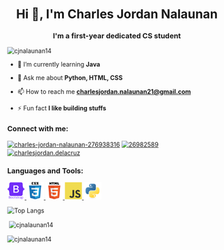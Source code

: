 <h1 align="center">Hi 👋, I'm Charles Jordan Nalaunan</h1>
<h3 align="center">I'm a first-year dedicated CS student</h3>

<p align="left"> <img src="https://komarev.com/ghpvc/?username=cjnalaunan14&label=Profile%20views&color=0e75b6&style=flat" alt="cjnalaunan14" /> </p>

- 🌱 I’m currently learning **Java**

- 💬 Ask me about **Python, HTML, CSS**

- 📫 How to reach me **charlesjordan.nalaunan21@gmail.com**

- ⚡ Fun fact **I like building stuffs**

<h3 align="left">Connect with me:</h3>
<p align="left">
<a href="https://linkedin.com/in/charles-jordan-nalaunan-276938316" target="blank"><img align="center" src="https://raw.githubusercontent.com/rahuldkjain/github-profile-readme-generator/master/src/images/icons/Social/linked-in-alt.svg" alt="charles-jordan-nalaunan-276938316" height="30" width="40" /></a>
<a href="https://stackoverflow.com/users/26982589" target="blank"><img align="center" src="https://raw.githubusercontent.com/rahuldkjain/github-profile-readme-generator/master/src/images/icons/Social/stack-overflow.svg" alt="26982589" height="30" width="40" /></a>
<a href="https://fb.com/charlesjordan.delacruz" target="blank"><img align="center" src="https://raw.githubusercontent.com/rahuldkjain/github-profile-readme-generator/master/src/images/icons/Social/facebook.svg" alt="charlesjordan.delacruz" height="30" width="40" /></a>
</p>

<h3 align="left">Languages and Tools:</h3>
<p align="left"> <a href="https://getbootstrap.com" target="_blank" rel="noreferrer"> <img src="https://raw.githubusercontent.com/devicons/devicon/master/icons/bootstrap/bootstrap-plain-wordmark.svg" alt="bootstrap" width="40" height="40"/> </a> <a href="https://www.w3schools.com/css/" target="_blank" rel="noreferrer"> <img src="https://raw.githubusercontent.com/devicons/devicon/master/icons/css3/css3-original-wordmark.svg" alt="css3" width="40" height="40"/> </a> <a href="https://www.w3.org/html/" target="_blank" rel="noreferrer"> <img src="https://raw.githubusercontent.com/devicons/devicon/master/icons/html5/html5-original-wordmark.svg" alt="html5" width="40" height="40"/> </a> <a href="https://developer.mozilla.org/en-US/docs/Web/JavaScript" target="_blank" rel="noreferrer"> <img src="https://raw.githubusercontent.com/devicons/devicon/master/icons/javascript/javascript-original.svg" alt="javascript" width="40" height="40"/> </a> <a href="https://www.python.org" target="_blank" rel="noreferrer"> <img src="https://raw.githubusercontent.com/devicons/devicon/master/icons/python/python-original.svg" alt="python" width="40" height="40"/> </a> </p>

![Top Langs](https://github-readme-stats.vercel.app/api/top-langs/?username=cjnalaunan14&layout=compact)

<p>&nbsp;<img align="center" src="https://github-readme-stats.vercel.app/api?username=cjnalaunan14&show_icons=true&locale=en" alt="cjnalaunan14" /></p>

<p><img align="center" src="https://github-readme-streak-stats.herokuapp.com/?user=cjnalaunan14&" alt="cjnalaunan14" /></p>

